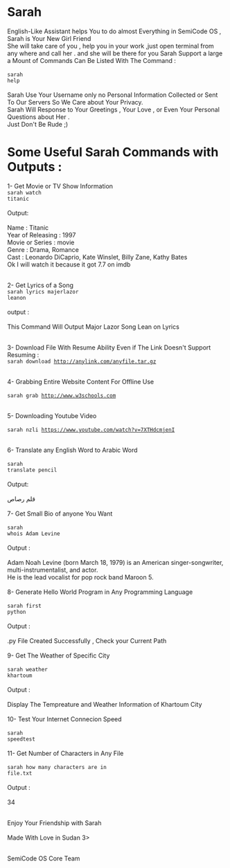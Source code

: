 # Sarah 
English-Like Assistant helps You to do almost Everything in SemiCode OS , Sarah is Your New Girl Friend <br />She will take care of you ,
help you in your work ,just open terminal from any where and call her . and she will be there for you 
Sarah Support a large a Mount of Commands Can Be Listed With The Command :<br /><br />
<code>sarah help</code><br /><br />
Sarah Use Your Username only no Personal Information Collected or Sent To Our Servers So We Care about Your Privacy.<br />
Sarah Will Response to Your Greetings , Your Love , or Even Your Personal Questions about Her .<br /> Just Don't Be Rude ;)
# Some Useful Sarah Commands with Outputs : <br />

1- Get Movie or TV Show Information<br />
<code>sarah watch titanic</code><br /><br />
Output:<br /><br />
Name : Titanic <br />
Year of Releasing : 1997<br />
Movie or Series : movie<br />
Genre : Drama, Romance<br />
Cast : Leonardo DiCaprio, Kate Winslet, Billy Zane, Kathy Bates<br />
Ok I will watch it because it got 7.7 on imdb <br /><br />

2- Get Lyrics of a Song <br />
<code>sarah lyrics majerlazor leanon</code><br /><br />
output : <br /><br />
This Command Will Output Major Lazor Song Lean on Lyrics<br /><br />

3- Download File With Resume Ability Even if The Link Doesn't Support Resuming : <br />
<code>sarah download http://anylink.com/anyfile.tar.gz</code><br /><br />

4- Grabbing Entire Website Content For Offline Use <br /><br />
<code>sarah grab http://www.w3schools.com</code> <br /><br />

5- Downloading Youtube Video <br /><br />
<code>sarah nzli https://www.youtube.com/watch?v=7XTHdcmjenI</code><br /><br />

6- Translate any English Word to Arabic Word <br /><br />
<code>sarah translate pencil</code><br /><br />
Output: <br /><br />
قلم رصاص<br />
<br />
7- Get Small Bio of anyone You Want <br /><br />
<code>sarah whois Adam Levine</code><br /><br />
Output : <br /><br />
Adam Noah Levine (born March 18, 1979) is an American singer-songwriter, multi-instrumentalist, and actor. <br />
He is the lead vocalist for pop rock band Maroon 5.<br /><br />
8- Generate Hello World Program in Any Programming Language <br /><br />
<code>sarah first python</code><br /><br />
Output : <br /><br />
.py File Created Successfully , Check your Current Path <br /><br />
9- Get The Weather of Specific City <br /><br />
<code>sarah weather khartoum</code><br /><br />
Output : <br /><br />
Display The Tempreature and Weather Information of Khartoum City <br /><br />
10- Test Your Internet Connecion Speed <br /><br />
<code>sarah speedtest</code><br /><br />
11- Get Number of Characters in Any File <br /><br />
<code>sarah how many characters are in file.txt</code><br /><br />
Output : <br /><br />
34 <br /><br />

Enjoy Your Friendship with Sarah <br /><br />
Made With Love in Sudan 3><br /><br />

SemiCode OS Core Team<br />












